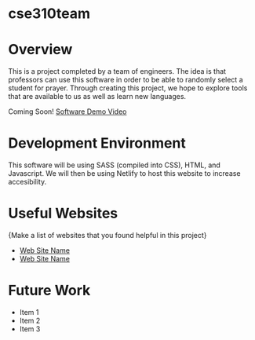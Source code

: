 # cse310team
# Overview

This is a project completed by a team of engineers. The idea is that professors can use this software in order to be able to randomly select a student for prayer. Through creating this project, we hope to explore tools that are available to us as well as learn new languages.

Coming Soon!
[Software Demo Video](http://youtube.link.goes.here)

# Development Environment

This software will be using SASS (compiled into CSS), HTML, and Javascript. We will then be using Netlify to host this website to increase accesibility.

# Useful Websites

{Make a list of websites that you found helpful in this project}

- [Web Site Name](http://url.link.goes.here)
- [Web Site Name](http://url.link.goes.here)

# Future Work

- Item 1
- Item 2
- Item 3